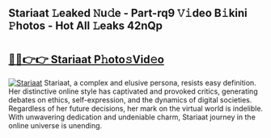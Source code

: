 ## Stariaat 𝙻eaked 𝙽u𝚍e - Part-rq9 𝚅𝚒deo B𝚒kini 𝙿hotos - Hot All 𝙻eaks 42nQp

# <h2><a href="http://ld0ruco.urlbe.top/?page=Stariaat">🔗🔗👉👉 Stariaat P𝚑oto𝚜Vid𝚎o</a></h2>

[![Stariaat](https://i.imgur.com/eBuTRDB.gif)](http://ld0ruco.urlbe.top/?page=Stariaat)
Stariaat, a complex and elusive persona, resists easy definition. Her distinctive online style has captivated and provoked critics, generating debates on ethics, self-expression, and the dynamics of digital societies. Regardless of her future decisions, her mark on the virtual world is indelible. With unwavering dedication and undeniable charm, Stariaat journey in the online universe is unending.
